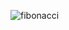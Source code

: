 ![fibonacci](https://github.com/ahmetyagiz/CSharp-Samples/assets/78081616/48f6ab68-c780-4e25-a4d4-0ca950abd049)
